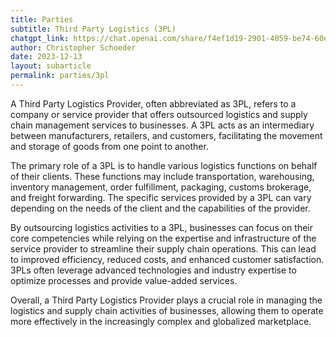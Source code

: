 ```yaml
---
title: Parties
subtitle: Third Party Logistics (3PL)
chatgpt_link: https://chat.openai.com/share/f4ef1d19-2901-4059-be74-60e5df232738
author: Christopher Schoeder
date: 2023-12-13
layout: subarticle
permalink: parties/3pl
---
```


A Third Party Logistics Provider, often abbreviated as 3PL, refers to a company or service provider that offers outsourced logistics and supply chain management services to businesses. A 3PL acts as an intermediary between manufacturers, retailers, and customers, facilitating the movement and storage of goods from one point to another.

The primary role of a 3PL is to handle various logistics functions on behalf of their clients. These functions may include transportation, warehousing, inventory management, order fulfillment, packaging, customs brokerage, and freight forwarding. The specific services provided by a 3PL can vary depending on the needs of the client and the capabilities of the provider.

By outsourcing logistics activities to a 3PL, businesses can focus on their core competencies while relying on the expertise and infrastructure of the service provider to streamline their supply chain operations. This can lead to improved efficiency, reduced costs, and enhanced customer satisfaction. 3PLs often leverage advanced technologies and industry expertise to optimize processes and provide value-added services.

Overall, a Third Party Logistics Provider plays a crucial role in managing the logistics and supply chain activities of businesses, allowing them to operate more effectively in the increasingly complex and globalized marketplace.
